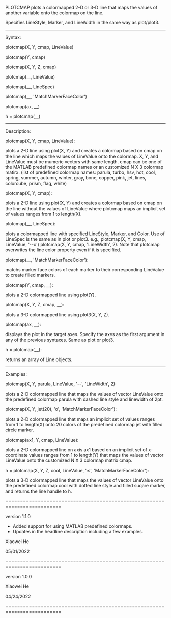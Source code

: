 PLOTCMAP plots a colormapped 2-D or 3-D line that maps the values of another variable onto the colormap on the line.

Specifies LineStyle, Marker, and LineWidth in the same way as plot/plot3.

-------------------------------------------------------------------------

Syntax:

plotcmap(X, Y, cmap, LineValue)

plotcmap(Y, cmap)

plotcmap(X, Y, Z, cmap)

plotcmap(__, LineValue)

plotcmap(__, LineSpec)

plotcmap(__, 'MatchMarkerFaceColor')

plotcmap(ax, __)

h = plotcmap(__)

-------------------------------------------------------------------------

Description:

plotcmap(X, Y, cmap, LineValue):

plots a 2-D line using plot(X, Y) and
                                 creates a colormap based on cmap on the
                                 line which maps the values of LineValue
                                 onto the colormap.
                                 X, Y, and LineValue must be mumeric
                                 vectors with same length.
                                 cmap can be one of the MATLAB predefined
                                 colormap names or an customized N X 3
                                 colormap matirx.
                                 (list of predefined colormap names:
                                 parula, turbo, hsv, hot, cool, spring,
                                 summer, autumn, winter, gray, bone,
                                 copper, pink, jet, lines, colorcube,
                                 prism, flag, white)

plotcmap(X, Y, cmap):

plots a 2-D line using plot(X, Y) and creates a
                      colormap based on cmap on the line without the
                      values of LineValue where plotcmap maps an implicit
                      set of values ranges from 1 to length(X).

plotcmap(__, LineSpec):

plots a colormapped line with specified
                        LineStyle, Marker, and Color. Use of LineSpec is
                        the same as in plot or plot3.
                        e.g., plotcmap(X, Y, cmap, LineValue, '--o')
                        plotcmap(X, Y, cmap, 'LineWidth', 2).
                        Note that plotcmap overwrites the line color
                        property even if it is specified.

plotcmap(__, 'MatchMarkerFaceColor'):

matchs marker face colors of
                                      each marker to their corresponding
                                      LineValue to create filled markers.

plotcmap(Y, cmap, __):

plots a 2-D colormapped line using plot(Y).

plotcmap(X, Y, Z, cmap, __):

plots a 3-D colormapped line using
                             plot3(X, Y, Z).

plotcmap(ax, __):

displays the plot in the target axes. Specify the axes
                  as the first argument in any of the previous syntaxes.
                  Same as plot or plot3.

h = plotcmap(__):

returns an array of Line objects.

-------------------------------------------------------------------------

Examples:

plotcmap(X, Y, parula, LineValue, '--', 'LineWidth', 2):

  plots a 2-D colormapped line that maps the values of vector LineValue
  onto the predefined colormap parula with dashed line style and
  linewidth of 2pt.

plotcmap(X, Y, jet(20), 'o', 'MatchMarkerFaceColor'):

  plots a 2-D colormapped line that maps an implicit set of values ranges
  from 1 to length(X) onto 20 colors of the predefined colormap jet with
  filled circle marker.

plotcmap(ax1, Y, cmap, LineValue):

  plots a 2-D colormapped line on axis ax1 based on an implicit set of
  x-coordinate values ranges from 1 to length(Y) that maps the values of
  vector LineValue onto the customized N X 3 colormap matrix cmap.

h = plotcmap(X, Y, Z, cool, LineValue, ':s', 'MatchMarkerFaceColor'):

  plots a 3-D colormapped line that maps the values of vector LineValue
  onto the predefined colormap cool with dotted line style and filled
  suqare marker, and returns the line handle to h.

=========================================================================

version 1.1.0

  - Added support for using MATLAB predefined colormaps.
  - Updates in the headline description including a few examples.

Xiaowei He

05/01/2022

=========================================================================

version 1.0.0

Xiaowei He

04/24/2022

=========================================================================
